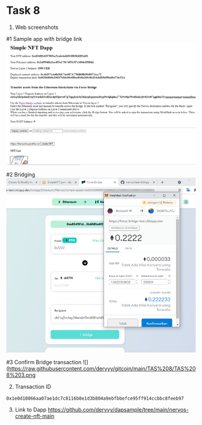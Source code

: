 # Task 8

1. Web screenshots

#1 Sample app with bridge link
![](https://raw.githubusercontent.com/deryyy/gitcoin/main/TAS%208/TAS%208.png)

#2 Bridging
![](https://raw.githubusercontent.com/deryyy/gitcoin/main/TAS%208/TAS%208%202.png)

#3 Confirm Bridge transaction
![](https://raw.githubusercontent.com/deryyy/gitcoin/main/TAS%208/TAS%208%203.png

2. Transaction ID

```
0x1e0d18066aa07ae1dc7c8116b0e1d3b804a9ebfbbefce95ff914ccbbc8feeb97
```


3. Link to Dapp
https://github.com/deryyy/dapsample/tree/main/nervos-create-nft-main
